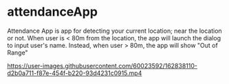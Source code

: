 # attendanceApp
Attendance App is app for detecting your current location; near the location or not.
When user is < 80m from the location, the app will launch the dialog to input user's name. Instead, when user > 80m, the app will show "Out of Range"


https://user-images.githubusercontent.com/60023592/162838110-d2b0a711-f87e-454f-b220-93d4231c0915.mp4

